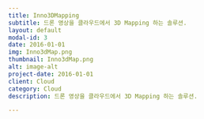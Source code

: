 ```yaml
---
title: Inno3DMapping
subtitle: 드론 영상을 클라우드에서 3D Mapping 하는 솔루션.
layout: default
modal-id: 3
date: 2016-01-01
img: Inno3dMap.png
thumbnail: Inno3dMap.png
alt: image-alt
project-date: 2016-01-01
client: Cloud
category: Cloud
description: 드론 영상을 클라우드에서 3D Mapping 하는 솔루션.

---
```

